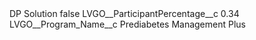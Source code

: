 <?xml version="1.0" encoding="UTF-8"?>
<CustomMetadata xmlns="http://soap.sforce.com/2006/04/metadata" xmlns:xsi="http://www.w3.org/2001/XMLSchema-instance" xmlns:xsd="http://www.w3.org/2001/XMLSchema">
    <label>DP Solution</label>
    <protected>false</protected>
    <values>
        <field>LVGO__ParticipantPercentage__c</field>
        <value xsi:type="xsd:double">0.34</value>
    </values>
    <values>
        <field>LVGO__Program_Name__c</field>
        <value xsi:type="xsd:string">Prediabetes Management Plus</value>
    </values>
</CustomMetadata>
